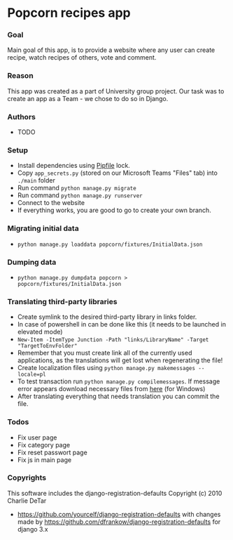 # Popcorn recipes app

### Goal

Main goal of this app, is to provide a website where any user can create recipe, watch recipes of others, vote and
comment.

### Reason

This app was created as a part of University group project. Our task was to create an app as a Team - we chose to do so
in Django.

### Authors

- TODO

### Setup

- Install dependencies using [Pipfile](https://pipenv-fork.readthedocs.io/en/latest/basics.html "Pipfile basics") lock.
- Copy `app_secrets.py` (stored on our Microsoft Teams "Files" tab) into `./main` folder
- Run command `python manage.py migrate`
- Run command `python manage.py runserver`
- Connect to the website
- If everything works, you are good to go to create your own branch.

### Migrating initial data

- `python manage.py loaddata popcorn/fixtures/InitialData.json`

### Dumping data

- `python manage.py dumpdata popcorn > popcorn/fixtures/InitialData.json`

### Translating third-party libraries

- Create symlink to the desired third-party library in links folder.
- In case of powershell in can be done like this (it needs to be launched in elevated mode)
- `New-Item -ItemType Junction -Path "links/LibraryName" -Target "TargetToEnvFolder"`
- Remember that you must create link all of the currently used applications, as the translations will get lost when
  regenerating the file!
- Create localization files using `python manage.py makemessages --locale=pl`
- To test transaction run `python manage.py compilemessages`. If message error appears download necessary files from [here](https://mlocati.github.io/articles/gettext-iconv-windows.html) (for Windows)
- After translating everything that needs translation you can commit the file.

### Todos

- Fix user page
- Fix category page
- Fix reset passwort page
- Fix js in main page

### Copyrights

This software includes the django-registration-defaults Copyright (c) 2010 Charlie DeTar
- https://github.com/yourcelf/django-registration-defaults
with changes made by https://github.com/dfrankow/django-registration-defaults for django 3.x
